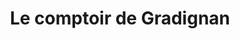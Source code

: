 ---
title: "Le comptoir de Gradignan"
url: /gradignan/le-comptoir-de-gradignan/
shop: Spirituosen
---
